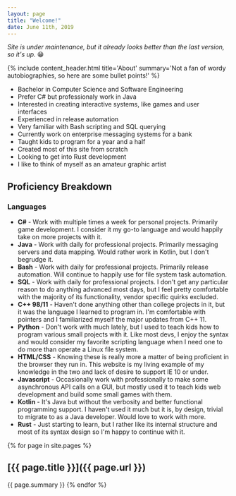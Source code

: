 ```yaml
---
layout: page
title: "Welcome!"
date: June 11th, 2019
---
```


*Site is under maintenance, but it already looks better than the last version, so it's up.* 😁

{% include content_header.html title='About' summary='Not a fan of wordy autobiographies, so here are some bullet points!' %}

* Bachelor in Computer Science and Software Engineering
* Prefer C# but professionaly work in Java
* Interested in creating interactive systems, like games and user interfaces
* Experienced in release automation
* Very familiar with Bash scripting and SQL querying
* Currently work on enterprise messaging systems for a bank
* Taught kids to program for a year and a half
* Created most of this site from scratch
* Looking to get into Rust development
* I like to think of myself as an amateur graphic artist

## Proficiency Breakdown
### Languages
* **C#** - Work with multiple times a week for personal projects. Primarily game development. I consider it my go-to language and would happily take on more projects with it.
* **Java** - Work with daily for professional projects. Primarily messaging servers and data mapping. Would rather work in Kotlin, but I don't begrudge it.
* **Bash** - Work with daily for professional projects. Primarily release automation. Will continue to happily use for file system task automation.
* **SQL** - Work with daily for professional projects. I don't get any particular reason to do anything advanced most days, but I feel pretty comfortable with the majority of its functionality, vendor specific quirks excluded.
* **C++ 98/11** - Haven't done anything other than college projects in it, but it was the language I learned to program in. I'm comfortable with pointers and I familiarized myself the major updates from C++ 11.
* **Python** - Don't work with much lately, but I used to teach kids how to program various small projects with it. Like most devs, I enjoy the syntax and would consider my favorite scripting language when I need one to do more than operate a Linux file system.
* **HTML/CSS** - Knowing these is really more a matter of being proficient in the browser they run in. This website is my living example of my knowledge in the two and lack of desire to support IE 10 or under.
* **Javascript** - Occasionally work with professionally to make some asynchronous API calls on a GUI, but mostly used it to teach kids web development and build some small games with them.
* **Kotlin** - It's Java but without the verbosity and better functional programming support. I haven't used it much but it is, by design, trivial to migrate to as a Java developer. Would love to work with more.
* **Rust** - Just starting to learn, but I rather like its internal structure and most of its syntax design so I'm happy to continue with it.

{% for page in site.pages %}
## [{{ page.title }}]({{ page.url }})
{{ page.summary }}
{% endfor %}